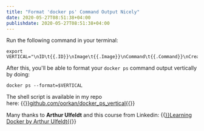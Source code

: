 ```yaml
---
title: "Format 'docker ps' Command Output Nicely"
date: 2020-05-27T08:51:38+04:00
publishdate: 2020-05-27T08:51:38+04:00
---
```


Run the following command in your terminal:

```
export VERTICAL="\nID\t{{.ID}}\nImage\t{{.Image}}\nCommand\t{{.Command}}\nCreated\t{{.RunningFor}}\nStatus\t{{.Status}}\nPorts\t{{.Ports}}\nNames\t{{.Names}}\n"
```

After this, you'll be able to format your `docker ps` command output vertically by doing:

```
docker ps --format=$VERTICAL
```

The shell script is available in my repo here:&nbsp;{{<a href="https://github.com/oorkan/docker_ps_vertical" target="_blank" rel="noopener noreferrer">}}github.com/oorkan/docker_ps_vertical{{</a>}}

Many thanks to **Arthur Ulfeldt** and this course from Linkedin:
{{<a href="https://www.linkedin.com/learning/learning-docker-2" target="_blank" rel="noopener noreferrer">}}Learning Docker by Arthur Ulfeldt{{</a>}}



